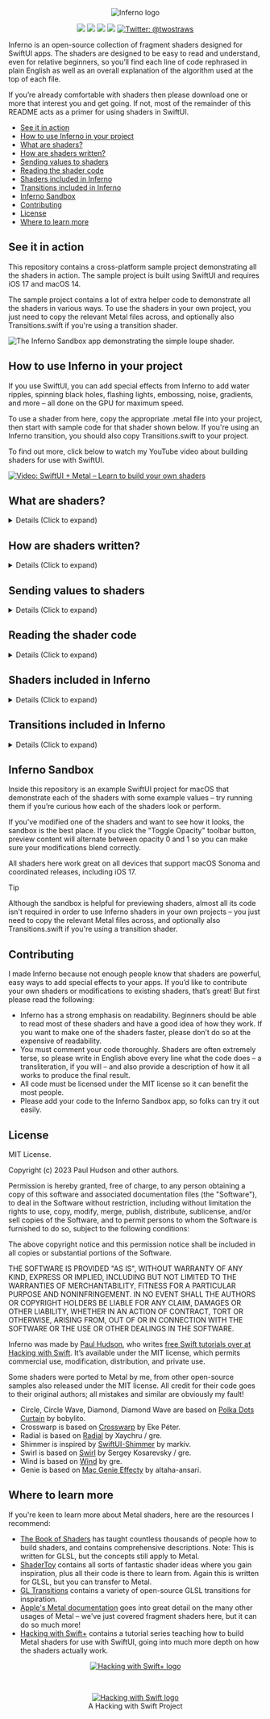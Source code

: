 <p align="center">
    <img src="https://www.hackingwithswift.com/files/inferno/inferno-logo.png" alt="Inferno logo" width="272" height="272" />
</p>

<p align="center">
    <img src="https://img.shields.io/badge/iOS-17.0+-blue.svg" />
    <img src="https://img.shields.io/badge/macOS-14.0+-brightgreen.svg" />
    <img src="https://img.shields.io/badge/MSL-3.1-orange.svg" />
    <img src="https://img.shields.io/badge/Swift-5.9-ff69b4.svg" />
    <a href="https://twitter.com/twostraws">
        <img src="https://img.shields.io/badge/Contact-@twostraws-lightgrey.svg?style=flat" alt="Twitter: @twostraws" />
    </a>
</p>

Inferno is an open-source collection of fragment shaders designed for SwiftUI apps. The shaders are designed to be easy to read and understand, even for relative beginners, so you’ll find each line of code rephrased in plain English as well as an overall explanation of the algorithm used at the top of each file.

If you’re already comfortable with shaders then please download one or more that interest you and get going. If not, most of the remainder of this README acts as a primer for using shaders in SwiftUI.

- [See it in action](#see-it-in-action)
- [How to use Inferno in your project](#how-to-use-inferno-in-your-project)
- [What are shaders?](#what-are-shaders)
- [How are shaders written?](#how-are-shaders-written)
- [Sending values to shaders](#sending-values-to-shaders)
- [Reading the shader code](#reading-the-shader-code)
- [Shaders included in Inferno](#shaders-included-in-inferno)
- [Transitions included in Inferno](#transitions-included-in-inferno)
- [Inferno Sandbox](#inferno-sandbox)
- [Contributing](#contributing)
- [License](#license)
- [Where to learn more](#where-to-learn-more)

## See it in action

This repository contains a cross-platform sample project demonstrating all the shaders in action. The sample project is built using SwiftUI and requires iOS 17 and macOS 14.

The sample project contains a lot of extra helper code to demonstrate all the shaders in various ways. To use the shaders in your own project, you just need to copy the relevant Metal files across, and optionally also Transitions.swift if you're using a transition shader.

![The Inferno Sandbox app demonstrating the simple loupe shader.](sandbox-screenshot.png)

## How to use Inferno in your project

If you use SwiftUI, you can add special effects from Inferno to add water ripples, spinning black holes, flashing lights, embossing, noise, gradients, and more – all done on the GPU for maximum speed.

To use a shader from here, copy the appropriate .metal file into your project, then start with sample code for that shader shown below. If you're using an Inferno transition, you should also copy Transitions.swift to your project.

To find out more, click below to watch my YouTube video about building shaders for use with SwiftUI.

[![Video: SwiftUI + Metal – Learn to build your own shaders](https://img.youtube.com/vi/EgzWwgRpUuw/maxresdefault.jpg)](https://youtu.be/EgzWwgRpUuw)

## What are shaders?

<details>
<summary> Details (Click to expand) </summary>

Fragment shaders are tiny programs that operate on individual elements of a SwiftUI layer. They are sometimes called “pixel shaders” – it’s not a wholly accurate name, but it does make them easier to understand.

Effectively, a fragment shader gets run on every pixel in a SwiftUI view, and can transform that pixel however it wants. That might sound slow, but it isn’t – all the fragment shaders here run at 60fps on all phones that support iOS 17, and 120fps on all ProMotion devices.

The transformation process can recolor the pixel however it wants. Users can customize the process by passing various parameters into each shader, and SwiftUI also provides some values for us to work with, such as the coordinate for the pixel being modified and its current color.

</details>

## How are shaders written?

<details>
<summary> Details (Click to expand) </summary>

Shaders are written in the Metal Shading Language (MSL), which is a simple, fast, and extremely efficient language based on C++ that is optimized for high-performance GPU operations. Metal shaders are compiled at build-time and linked into a `.metallib` file. When you activate a shader in your app, the corresponding Metal function is loaded from the `metallib` and is then used to create a program to be executed on the GPU.

SwiftUI is able to work with a variety of Metal shaders, depending on what kind of effect you're trying to create.

MSL comes with a wide variety of built-in data types and functions, many of which operate on more than one data types. The data types used in Inferno are nice and simple:

- `bool`: A Boolean, i.e. true or false.
- `float`: A floating-point number.
- `float2`: A two-component floating-point vector, used to hold things like X and Y coordinates or width and height.
- `half`: A half-precision floating-point number.
- `half2`: A two-component half-precision floating-point number.
- `half3`: A three-component floating-point vector, used to hold RGB values.
- `half4`: A four-component floating-point vector, used to hold RGBA values.
- `uint2`: A two-component integer vector, used to hold X and Y coordinates or width and height.

Shaders commonly move fluidly between `float`, `float2`, `half3`, and `half4` as needed. For example, if you create a `half4` from a `float` then the number will just get repeated for each component in the vector. You’ll also frequently see code to create a `half4` by using a `half3` for the first three values (usually RGB) and specifying a fourth value as a `float`. Converting between `half` and `float` is free.

Be mindful when choosing the type of your variables: the GPU is heavily optimized for performing floating-point operations, and (especially on iOS), half-precision floating-point operations. That means you should prefer to use the `half` data types whenever the precision requirements allow it. This will also save register space and increase the so-called "occupancy" of the shader program, effectively letting more GPU cores run your shader simultaneously. Check out the [Learn performance best practices for Metal shaders](https://developer.apple.com/videos/play/tech-talks/111373?time=778) tech talk for more details.

Also, be careful with scalar numbers in your shader code. Make sure to use the correct type of number for an operation. For example, `float y = (x - 1) / 2` works, but `1` and `2` are `int` here and are needlessly converted to `float` at runtime. Instead, write `float y = (x - 1.0) / 2.0`. Number literals for the corresponding types look like this:

- `float`: `0.5`, `0.5f`, or `0.5F`
- `half`: `0.5h` or `0.5H`
- `int`: `42`
- `uint`: `42u` or `42U`

Here are the functions used in Inferno:

- `abs()` calculates the absolute value of a number, which is its non-negative value. So, positive values such as 1, 5, and 500 remain as they are, but negative values such as -3 or -3000 have their signs removed, making them 3 or 3000. If you pass it a vector (e.g. `float2`) this will be done for each component.
- `ceil()` rounds a number up to its nearest integer. If you pass it a vector (e.g. `float2`) this will be done for each component.
- `cos()` calculates the cosine of a value in radians. The cosine will always fall between -1 and 1. If you provide `cos()` with a vector (e.g. `vec3`) it will calculate the cosine of each component in the vector and return a vector of the same size containing the results.
- `distance()` calculates the distance between two values. For example, if you provide it with a pair `vec2` you’ll get the length of the vector created by subtracting one from the other. This always returns a single number no matter what data type you give it.
- `dot()` calculates the dot product of two values. This means multiplying each component of the first value by the respective component in the second value, then adding the result.
- `floor()` rounds a number down to its nearest integer. If you pass it a vector (e.g. `float2`) this will be done for each component.
- `fmod()` calculates the remainder of a division operation. For example, `fmod(10.5, 3.0)` is 1.5.
- `fract()` returns the fractional component of a value. For example, `fract(12.5)` is 0.5. If you pass this a vector then the operation will be performed component-wise, and a new vector will be returned containing the results.
- `min()` is used to find the lower of two values. If you pass vectors, this is done component-wise, meaning that the resulting vector will evaluate each component in the vector and place the lowest in the resulting vector.
- `max()` is used to find the higher of two values. If you pass vectors, this is done component-wise, meaning that the resulting vector will evaluate each component in the vector and place the highest in the resulting vector.
- `mix()` smooth interpolates between two values based on a third value that’s specified between 0 and 1, providing a linear curve.
- `pow()` calculates one value raised to the power of another, for example `pow(2.0, 3.0)` evaluates to 2 * 2 * 2, giving 8. As well as operating on a `float`, `pow()` can also calculate component-wise exponents – it raises the first item in the first vector to the power of the first item in the second vector, and so on.
- `sin()` calculates the sine of a value in radians. The sine will always fall between -1 and 1. If you provide `sin()` with a vector (e.g. `float2`) it will calculate the sine of each component in the vector and return a vector of the same size containing the results.
- `smoothstep()` interpolates between two values based on a third value that’s specified between 0 and 1, providing an S-curve shape. That is, the interpolation starts slow (values near 0.0), picks up speed (values near 0.5), then slows down towards the end (values near 1.0).
- `sample()` provides the color value of a SwiftUI layer at a specific location. This is most commonly used to read the current pixel’s color.

More about all of this can be found in the [Metal Shading Language Specification](https://developer.apple.com/metal/Metal-Shading-Language-Specification.pdf).

</details>

## Sending values to shaders

<details>
<summary> Details (Click to expand) </summary>

Many shaders can operate without any special input from the user – it can manipulate the data it was sent by SwiftUI, then send back new data.

Because SwiftUI uses dynamic member lookup to find shader functions at runtime, this means a simple shader can be applied like this:

    Image(systemName: "figure.walk.circle")
        .font(.system(size: 300))
        .colorEffect(
            ShaderLibrary.yourShaderFunction()
        )

However, often you’ll want to customize the way shaders work, a bit like passing in parameters to a function. Shaders are a little more complicated because these values need to be uploaded to the GPU, but the principle is the same.

SwiftUI handles this data transfer using helper methods that convert common Swift and SwiftUI data types to their Metal equivalents. For example, if you want to pass a `Float`, `CGFloat`, or `Double` from Swift to Metal, you'd do this:

    Image(systemName: "figure.walk.circle")
        .font(.system(size: 300))
        .colorEffect(
            ShaderLibrary.yourShaderFunction(
                .float(someNumber)
            )
        )

SwiftUI provides three modifiers that let us apply Metal shaders to view hierarchies. Each one provides different input to your shader function, but each can also accept any number of further values to customize the way your shader works.

- The `colorEffect()` modifier passes in the current pixel's position in user space (i.e., based on the actual size of your layer, measured in points), and its current color.
- The `distortionEffect()` modifier passes in just the current pixel's position in user space.
- The `layerEffect()` modifier passes in the current pixel's position in user space, and also the SwiftUI layer itself so you can read values from there freely.

In the documentation below, shader parameters are listed _without_ the ones SwiftUI passes in automatically – you just see the ones you actually need to pass yourself.

> **Tip:**
> When writing more complex shaders, you'll often find yourself needing to optimize your code for maximum efficiency. One of the best places to start with this is by looking into *shader uniforms*: rather than calculating a value that is the same for every fragment inside a shader, instead precompute values on the CPU and pass them directly into the shader. This means such calculations are done once per draw, rather than once per fragment.

</details>

## Reading the shader code

<details>
<summary> Details (Click to expand) </summary>

All the shaders in Inferno were specifically written for readability. Specifically, they:

1. Start with a brief comment outlining what each shader does.
2. List all input parameters (where they are used), along with ranges and a suggested starting point.
3. Have an explanation of the algorithm used.
4. Provide detailed line-by-line English translations of what the code means.

The combination of what the code _does_ (the interlinear comments) and what the code _means_ (the algorithm introduction) should hopefully make these shaders comprehensible to everyone.

One small note: you will commonly see final color values multiplied by the original color’s alpha, just to make sure we get very smooth edges where this is transparency.

</details>

## Shaders included in Inferno

<details>
<summary> Details (Click to expand) </summary>

Inferno provides a selection of shaders, most of which allow some customization using input parameters.

### Animated Gradient Fill

<details>
<summary> Details (Click to expand) </summary>

![An animated gradient fill shader.](assets/animated-gradient-fill.png)

A `colorEffect()` shader that generates a constantly cycling color gradient, centered on the input view.

**Parameters:**

- `size`: The size of the whole image, in user-space.
- `time`: The number of elapsed seconds since the shader was created.

Example code:

```swift
struct ContentView: View {
    @State private var startTime = Date.now

    var body: some View {
        TimelineView(.animation) { timeline in
            let elapsedTime = startTime.distance(to: timeline.date)

            Image(systemName: "figure.walk.circle")
                .font(.system(size: 300))
                .visualEffect { content, proxy in
                    content
                        .colorEffect(
                            ShaderLibrary.animatedGradientFill(
                                .float2(proxy.size),
                                .float(elapsedTime)
                        )
                    )
                }
        }
    }
}
```

</details>

### Checkerboard

<details>
<summary> Details (Click to expand) </summary>

![A checkerboard shader.](assets/checkerboard.png)

A `colorEffect()` shader that replaces the current image with a checkerboard pattern, flipping between the original color and a replacement.

**Parameters:**

- `replacement`: The replacement color to be used for checkered squares.
- `size`: The size of the checker squares.

Example code:

```swift
Image(systemName: "figure.walk.circle")
    .font(.system(size: 300))
    .colorEffect(
        ShaderLibrary.checkerboard(
            .color(.red),
            .float(50)
        )
    )
```

</details>

### Circle Wave

<details>
<summary> Details (Click to expand) </summary>

![A circle wave shader.](assets/circle-wave.png)

A `colorEffect()` shader that generates circular waves moving out or in, with varying size, brightness, speed, strength, and more.

**Parameters:**

- `size`: The size of the whole image, in user-space.
- `time`: The number of elapsed seconds since the shader was created.
- `brightness`: How bright the colors should be. Ranges from 0 to 5 work best; try starting with 0.5 and experiment.
- `speed`: How fast the wave should travel. Ranges from -2 to 2 work best, where negative numbers cause waves to come inwards; try starting with 1.
- `strength`: How intense the waves should be. Ranges from 0.02 to 5 work best; try starting with 2.
- `density`: How large each wave should be. Ranges from 20 to 500 work best; try starting with 100.
- `center`: The center of the effect, where 0.5/0.5 is dead center
- `circleColor`: The color to use for the waves. Use darker colors to create a less intense core.

Example code:

```swift
struct ContentView: View {
    @State private var startTime = Date.now

    var body: some View {
        TimelineView(.animation) { timeline in
            let elapsedTime = startTime.distance(to: timeline.date)

            Image(systemName: "figure.walk.circle")
                .font(.system(size: 300))
                .padding()
                .drawingGroup()
                .visualEffect { content, proxy in
                    content
                        .colorEffect(
                            ShaderLibrary.circleWave(
                                .float2(proxy.size),
                                .float(elapsedTime),
                                .float(0.5),
                                .float(1),
                                .float(2),
                                .float(100),
                                .float2(0.5, 0.5),
                                .color(.blue)
                            )
                        )
                }
        }
    }
}
```

</details>

### Color Planes

<details>
<summary> Details (Click to expand) </summary>

![A color planes shader.](assets/color-planes.png)

A `layerEffect()` shader that separates the RGB values for a pixel and offsets them to create a glitch-style effect. This works particularly well on iOS when the `offset` value is provided as through accelerometer data.

**Parameters:**

- `offset`: How much to offset colors by.

Example code:

```swift
struct ContentView: View {
    @State private var touchLocation = CGSize.zero

    var body: some View {
        Image(systemName: "figure.walk.circle")
            .font(.system(size: 300))
            .foregroundStyle(.white)
            .frame(maxWidth: .infinity, maxHeight: .infinity)
            .background(.black)
            .drawingGroup()
            .layerEffect(
                ShaderLibrary.colorPlanes(
                    .float2(touchLocation)
                ),
                maxSampleOffset: .zero
            )
            .gesture(
                DragGesture(minimumDistance: 0)
                    .onChanged { touchLocation = $0.translation }
            )
    }
}
```

</details>

### Emboss

<details>
<summary> Details (Click to expand) </summary>

![An emboss shader.](assets/emboss.png)

A `layerEffect()` shader that creates an embossing effect by adding brightness from pixels in one direction, and subtracting brightness from pixels in the other direction.

**Parameters:**

- `strength`: How far we should we read pixels to create the effect.

Example code:

```swift
struct ContentView: View {
    @State private var embossAmount = 0.0

    var body: some View {
        VStack {
            Text("🏳️‍🌈")
                .font(.system(size: 300))
                .layerEffect(
                    ShaderLibrary.emboss(
                        .float(embossAmount)
                    ),
                    maxSampleOffset: .zero
                )

            Slider(value: $embossAmount, in: 0...20)
                .padding()
        }
    }
}
```

</details>

### Gradient Fill

<details>
<summary> Details (Click to expand) </summary>

![A gradient fill shader.](assets/gradient-fill.png)

A `colorEffect()` shader that generates a gradient fill

**Parameters:**

- None.

Example code:

```swift
Image(systemName: "figure.walk.circle")
    .font(.system(size: 300))
    .colorEffect(
        ShaderLibrary.gradientFill()
    )
```

</details>

### Infrared

<details>
<summary> Details (Click to expand) </summary>

![An infrared shader.](assets/infrared.png)

Simulates an infrared camera by coloring brighter objects red and darker objects blue.

**Parameters:**

- None.

Example code:

```swift
Text("👩‍💻")
    .font(.system(size: 300))
    .colorEffect(
        ShaderLibrary.infrared()
    )
```

</details>

### Interlace

<details>
<summary> Details (Click to expand) </summary>

![An interlace shader.](assets/interlace.png)

A `colorEffect()` shader that applies an interlacing effect where horizontal lines of the original color are separated by lines of another color.

**Parameters:**

- `width`: The width of the interlacing lines. Ranges of 1 to 4 work best; try starting with 1.
- `replacement`: The color to use for interlacing lines. Try starting with black.
- `strength`: How much to blend interlaced lines with color. Specify 0 (not at all) up to 1 (fully).

Example code:

```swift
Image(systemName: "figure.walk.circle")
    .font(.system(size: 300))
    .foregroundStyle(.red)
    .colorEffect(
        ShaderLibrary.interlace(
            .float(2),
            .color(.black),
            .float(1)
        )
    )
```

</details>

### Invert Alpha

<details>
<summary> Details (Click to expand) </summary>

![An invert alpha shader.](assets/invert-alpha.png)

A `colorEffect()` shader that inverts the alpha of an image, replacing transparent colors with a supplied color.

**Parameters:**

- `replacement`: The replacement color to use for pixels.

Example code:

```swift
Text("🤷‍♂️")
    .font(.system(size: 300))
    .colorEffect(
        ShaderLibrary.invertAlpha(
            .color(.red)
        )
    )
```

</details>

### Light Grid

<details>
<summary> Details (Click to expand) </summary>

![A light grid shader.](assets/light-grid.png)

A `colorEffect()` shader that generates multiple twisting and turning lines that cycle through colors.

**Parameters:**

- `size`: The size of the whole image, in user-space.
- `time`: The number of elapsed seconds since the shader was created
- `density`: How many rows and columns to create. A range of 1 to 50 works well; try starting with 8.
- `speed`: How fast to make the lights vary their color. Higher values cause lights to flash faster and vary in color more. A range of 1 to 20 works well; try starting with 3.
- `groupSize`: How many lights to place in each group. A range of 1 to 8 works well depending on your density; starting with 1.
- `brightness`: How bright to make the lights. A range of 0.2 to 10 works well; try starting with 3.

Example code:

```swift
struct ContentView: View {
    @State private var startTime = Date.now

    var body: some View {
        TimelineView(.animation) { timeline in
            let elapsedTime = startTime.distance(to: timeline.date)

            Image(systemName: "figure.walk.circle")
                .font(.system(size: 300))
                .padding()
                .drawingGroup()
                .visualEffect { content, proxy in
                    content
                        .colorEffect(
                            ShaderLibrary.lightGrid(
                                .float2(proxy.size),
                                .float(elapsedTime),
                                .float(8),
                                .float(3),
                                .float(1),
                                .float(3)
                            )
                        )
                }
        }
    }
}
```

</details>

### Passthrough

<details>
<summary> Details (Click to expand) </summary>

![A passthrough shader.](assets/passthrough.png)

A `colorEffect()` shader that sends back the existing color data, changing nothing.

**Parameters:**

- None.

Example code:

```swift
Text("🏳️‍🌈")
    .font(.system(size: 300))
    .colorEffect(
        ShaderLibrary.passthrough()
    )
```

</details>

### Rainbow Noise

<details>
<summary> Details (Click to expand) </summary>

![A rainbow noise shader.](assets/rainbow-noise.png)

A `colorEffect()` shader that generates dynamic, multi-colored noise.

**Parameters:**

- `time`: The number of elapsed seconds since the shader was created.

Example code:

```swift
struct ContentView: View {
    @State private var startTime = Date.now

    var body: some View {
        TimelineView(.animation) { timeline in
            let elapsedTime = startTime.distance(to: timeline.date)

            Image(systemName: "figure.walk.circle")
                .font(.system(size: 300))
                .colorEffect(
                    ShaderLibrary.rainbowNoise(
                        .float(elapsedTime)
                    )
                )
        }
    }
}
```

</details>

### Recolor

<details>
<summary> Details (Click to expand) </summary>

![A recolor shader.](assets/recolor.png)

A `colorEffect()` that changes input colors to a replacement, while respecting the current alpha value.

**Parameters:**

- `replacement`: The replacement color to use for pixels.

Example code:

```swift
Text("💪")
    .font(.system(size: 300))
    .colorEffect(
        ShaderLibrary.recolor(
            .color(.blue)
        )
    )
```

</details>

### Relative Wave

<details>
<summary> Details (Click to expand) </summary>

![A relative wave shader.](assets/relative-wave.png)

A `distortionEffect()` shader that generates a wave effect, where no effect is applied on the left side of the input, and the full effect is applied on the right side.

**Parameters:**

- `size`: The size of the whole image, in user-space.
- `time`: The number of elapsed seconds since the shader was created.
- `speed`: How fast to make the waves ripple. Try starting with a value of 5.
- `smoothing`: How much to smooth out the ripples, where greater values produce a smoother effect. Try starting with a value of 20.
- `strength`: How pronounced to make the ripple effect. Try starting with a value of 5.

Example code:

```swift
struct ContentView: View {
    @State private var startTime = Date.now

    var body: some View {
        TimelineView(.animation) { timeline in
            let elapsedTime = startTime.distance(to: timeline.date)

            Image(systemName: "figure.walk.circle")
                .font(.system(size: 300))
                .padding()
                .background(.background)
                .drawingGroup()
                .visualEffect { content, proxy in
                    content
                        .distortionEffect(
                            ShaderLibrary.relativeWave(
                                .float2(proxy.size),
                                .float(elapsedTime),
                                .float(5),
                                .float(20),
                                .float(5)
                            ),
                            maxSampleOffset: .zero
                        )
                }
        }
    }
}
```

</details>

### Shimmer

<details>
<summary> Details (Click to expand) </summary>

![A shimmer shader.](assets/shimmer.png)

A `visualEffect()` and `colorEffect()` shader that generates a shimmering effect, where the input color lightened by a diagonal gradient that animates left-to-right.

**Parameters:**

- `position`: The user-space coordinate of the current pixel.
- `color`: The current color of the pixel.
- `size`: The size of the entire view, in user-space.
- `time`: The number of elapsed seconds since the shader was created.
- `animationDuration`: The duration of a single loop of the shimmer animation, in seconds.
- `gradientWidth`: The width of the shimmer gradient in UV space.
- `maxLightness`: The maximum lightness at the peak of the gradient.

Example code:

```swift
struct ContentView: View {
    @State private var startTime = Date.now

    var body: some View {
        TimelineView(.animation) { timeline in
            let elapsedTime = startTime.distance(to: timeline.date)
            
            Image(systemName: "figure.walk.circle")
                .font(.system(size: 300))
                .padding()
                .visualEffect { content, proxy in
                    content
                        .colorEffect(
                            InfernoShaderLibrary[dynamicMember: "shimmer"](
                                .float2(proxy.size),
                                .float(elapsedTime),
                                .float(3.0),
                                .float(0.3),
                                .float(0.9)
                            )
                        )
                }
        }
    }
}
```

</details>

### Simple Loupe

<details>
<summary> Details (Click to expand) </summary>

![A simple loupe shader.](assets/simple-loupe.png)

A `layerEffect()` shader that creates a circular zoom effect over a precise location.

**Parameters:**

- `size`: The size of the whole image, in user-space.
- `touch`: The location the user is touching, where the zoom should be centered.
- `maxDistance`: How big to make the zoomed area. Try starting with 0.05.
- `zoomFactor`: How much to zoom the contents of the loupe.

Example code:

```swift
struct ContentView: View {
    @State private var touchLocation = CGPoint.zero

    var body: some View {
        Image(systemName: "figure.walk.circle")
            .font(.system(size: 300))
            .padding()
            .background(.background)
            .drawingGroup()
            .visualEffect { content, proxy in
                content
                    .layerEffect(
                        ShaderLibrary.simpleLoupe(
                            .float2(proxy.size),
                            .float2(touchLocation),
                            .float(0.05),
                            .float(2)
                        ),
                        maxSampleOffset: .zero
                    )
            }
            .gesture(
                DragGesture(minimumDistance: 0)
                    .onChanged { touchLocation = $0.location }
            )
    }
}
```

</details>

### Sinebow

<details>
<summary> Details (Click to expand) </summary>

![A sinebow shader.](assets/sinebow.png)

A `colorEffect()` shader that generates multiple twisting and turning lines that cycle through colors.

**Parameters:**

- `size`: The size of the whole image, in user-space.
- `time`: The number of elapsed seconds since the shader was created.

Example code:

```swift
struct ContentView: View {
    @State private var startTime = Date.now

    var body: some View {
        TimelineView(.animation) { timeline in
            let elapsedTime = startTime.distance(to: timeline.date)

            Rectangle()
                .visualEffect { content, proxy in
                    content
                        .colorEffect(
                            ShaderLibrary.sinebow(
                                .float2(proxy.size),
                                .float(elapsedTime)
                            )
                        )
                }
        }
    }
}
```

</details>

### Warping Loupe

<details>
<summary> Details (Click to expand) </summary>

![A warping loupe shader.](assets/warping-loupe.png)

A `layerEffect()` shader that creates a circular zoom effect over a precise location, with variable zoom around the touch area to create a glass orb-like effect.

**Parameters:**

- `size`: The size of the whole image, in user-space.
- `touch`: The location the user is touching, where the zoom should be centered.
- `maxDistance`: How big to make the zoomed area. Try starting with 0.05.
- `zoomFactor`: How much to zoom the contents of the loupe.

Example code:

```swift
struct ContentView: View {
    @State private var touchLocation = CGPoint.zero

    var body: some View {
        Image(systemName: "figure.walk.circle")
            .font(.system(size: 300))
            .padding()
            .background(.background)
            .drawingGroup()
            .visualEffect { content, proxy in
                content
                    .layerEffect(
                        ShaderLibrary.warpingLoupe(
                            .float2(proxy.size),
                            .float2(touchLocation),
                            .float(0.05),
                            .float(2)
                        ),
                        maxSampleOffset: .zero
                    )
            }
            .gesture(
                DragGesture(minimumDistance: 0)
                    .onChanged { touchLocation = $0.location }
            )
    }
}
```

</details>

### Bubble

<details>
<summary> Details (Click to expand) </summary>

![A bubble shader.](assets/bubble.png)

A `layerEffect()` shader that creates a simple soap bubble effect over a precise location.

**Parameters:**

- `uiSize`: The size of the whole image, in user-space.
- `uiPosition`: The location, where the bubble should be centered, in user-space.
- `uiRadius`: How large the bubble area should be, in user-space.

Example code:

```swift
struct ContentView: View {
    @State private var touchLocation = CGPoint.zero

    var body: some View {
        Image(systemName: "figure.walk.circle")
            .font(.system(size: 300))
            .padding()
            .background(.background)
            .drawingGroup()
            .visualEffect { content, proxy in
                content
                    .layerEffect(
                        ShaderLibrary.bubble(
                            .float2(proxy.size),
                            .float2(touchLocation),
                            .float(50)
                        ),
                        maxSampleOffset: .zero
                    )
            }
            .gesture(
                DragGesture(minimumDistance: 0)
                    .onChanged { touchLocation = $0.location }
            )
    }
}
```

</details>

### Water

<details>
<summary> Details (Click to expand) </summary>

![A water shader.](assets/water.png)

A `distortionEffect()` shader that generates a water rippling effect.

**Parameters:**

- `size`: The size of the whole image, in user-space.
- `time`: The number of elapsed seconds since the shader was created.
- `speed`: How fast to make the water ripple. Ranges from 0.5 to 10 work best; try starting with 3.
- `strength`: How pronounced the rippling effect should be. Ranges from 1 to 5 work best; try starting with 3.
- `frequency`: How often ripples should be created. Ranges from 5 to 25 work best; try starting with 10.

Example code:

```swift
struct ContentView: View {
    @State private var startTime = Date.now

    var body: some View {
        TimelineView(.animation) { timeline in
            let elapsedTime = startTime.distance(to: timeline.date)

            Image(systemName: "figure.walk.circle")
                .font(.system(size: 300))
                .padding()
                .background(.background)
                .drawingGroup()
                .visualEffect { content, proxy in
                    content
                        .distortionEffect(
                            ShaderLibrary.water(
                                .float2(proxy.size),
                                .float(elapsedTime),
                                .float(3),
                                .float(3),
                                .float(10)
                            ),
                            maxSampleOffset: .zero
                        )
                }
        }
    }
}
```

</details>

### Wave

<details>
<summary> Details (Click to expand) </summary>

![A wave shader.](assets/wave.png)

A `distortionEffect()` shader that generates a wave effect, where no effect is applied on the left side of the input, and the full effect is applied on the right side.

**Parameters:**

- `time`: The number of elapsed seconds since the shader was created.
- `speed`: How fast to make the waves ripple. Try starting with a value of 5.
- `smoothing`: How much to smooth out the ripples, where greater values produce a smoother effect. Try starting with a value of 10.
- `strength`: How pronounced to make the ripple effect. Try starting with a value of 5.

Example code:

```swift
struct ContentView: View {
    @State private var startTime = Date.now

    var body: some View {
        TimelineView(.animation) { timeline in
            let elapsedTime = startTime.distance(to: timeline.date)

            Image(systemName: "figure.walk.circle")
                .font(.system(size: 300))
                .padding()
                .background(.background)
                .drawingGroup()
                .distortionEffect(
                    ShaderLibrary.wave(
                        .float(elapsedTime),
                        .float(5),
                        .float(10),
                        .float(5)
                    ),
                    maxSampleOffset: .zero
                )
        }
    }
}
```

</details>

### White Noise

<details>
<summary> Details (Click to expand) </summary>

![A white noise shader.](assets/white-noise.png)

A `colorEffect()` shader that generates dynamic, grayscale noise.

**Parameters:**

- `time`: The number of elapsed seconds since the shader was created.

Example code:

```swift
struct ContentView: View {
    @State private var startTime = Date.now

    var body: some View {
        TimelineView(.animation) { timeline in
            let elapsedTime = startTime.distance(to: timeline.date)

            Image(systemName: "figure.walk.circle")
                .font(.system(size: 300))
                .colorEffect(
                    ShaderLibrary.whiteNoise(
                        .float(elapsedTime)
                    )
                )
        }
    }
}
```

</details>
</details>

## Transitions included in Inferno

<details>
<summary> Details (Click to expand) </summary>

As well as the shaders listed above, Inferno provides a selection of shaders specifically designed to be used as transitions. Although these are still Metal shaders internally, you'll use them through `AnyTransition` extensions that make the process seamless.

> **Tip:**
> As well as copying one specific shader into your project, you should also add Transitions.swift to include the `AnyTransition` extensions.

### Circle

<details>
<summary> Details (Click to expand) </summary>

A transition where many circles grow upwards to reveal the new content.

**Parameters:**

- `size`: How big to make the circles.

Example code:

```swift
struct ContentView: View {
    @State private var showingFirstView = true

    var body: some View {
        VStack {
            if showingFirstView {
                Image(systemName: "figure.walk.circle")
                    .font(.system(size: 300))
                    .foregroundStyle(.white)
                    .padding()
                    .background(.blue)
                    .drawingGroup()
                    .transition(.circles(size: 20))
            } else {
                Image(systemName: "figure.run.circle")
                    .font(.system(size: 300))
                    .foregroundStyle(.white)
                    .padding()
                    .background(.indigo)
                    .drawingGroup()
                    .transition(.circles(size: 20))
            }

            Button("Toggle Views") {
                withAnimation(.easeIn(duration: 1.5)) {
                    showingFirstView.toggle()
                }
            }
        }
    }
}
```

</details>

### Circle Wave

<details>
<summary> Details (Click to expand) </summary>

A transition where many circles grow upwards to reveal the new content, with the circles moving outwards from the top-left edge.

**Parameters:**

- `size`: How big to make the circles.

Example code:

```swift
struct ContentView: View {
    @State private var showingFirstView = true

    var body: some View {
        VStack {
            if showingFirstView {
                Image(systemName: "figure.walk.circle")
                    .font(.system(size: 300))
                    .foregroundStyle(.white)
                    .padding()
                    .background(.blue)
                    .drawingGroup()
                    .transition(.circleWave(size: 20))
            } else {
                Image(systemName: "figure.run.circle")
                    .font(.system(size: 300))
                    .foregroundStyle(.white)
                    .padding()
                    .background(.indigo)
                    .drawingGroup()
                    .transition(.circleWave(size: 20))
            }

            Button("Toggle Views") {
                withAnimation(.easeIn(duration: 1.5)) {
                    showingFirstView.toggle()
                }
            }
        }
    }
}
```

</details>

### Crosswarp LTR

<details>
<summary> Details (Click to expand) </summary>

A transition that stretches and fades pixels starting from the left edge.

**Parameters:**

- None.

Example code:

```swift
struct ContentView: View {
    @State private var showingFirstView = true

    var body: some View {
        VStack {
            if showingFirstView {
                Image(systemName: "figure.walk.circle")
                    .font(.system(size: 300))
                    .foregroundStyle(.white)
                    .padding()
                    .background(.blue)
                    .drawingGroup()
                    .transition(.crosswarpLTR)
            } else {
                Image(systemName: "figure.run.circle")
                    .font(.system(size: 300))
                    .foregroundStyle(.white)
                    .padding()
                    .background(.indigo)
                    .drawingGroup()
                    .transition(.crosswarpLTR)
            }

            Button("Toggle Views") {
                withAnimation(.easeIn(duration: 1.5)) {
                    showingFirstView.toggle()
                }
            }
        }
    }
}
```

</details>

### Crosswarp RTL

<details>
<summary> Details (Click to expand) </summary>

A transition that stretches and fades pixels starting from the right edge.

**Parameters:**

- None.

Example code:

```swift
struct ContentView: View {
    @State private var showingFirstView = true

    var body: some View {
        VStack {
            if showingFirstView {
                Image(systemName: "figure.walk.circle")
                    .font(.system(size: 300))
                    .foregroundStyle(.white)
                    .padding()
                    .background(.blue)
                    .drawingGroup()
                    .transition(.crosswarpRTL)
            } else {
                Image(systemName: "figure.run.circle")
                    .font(.system(size: 300))
                    .foregroundStyle(.white)
                    .padding()
                    .background(.indigo)
                    .drawingGroup()
                    .transition(.crosswarpRTL)
            }

            Button("Toggle Views") {
                withAnimation(.easeIn(duration: 1.5)) {
                    showingFirstView.toggle()
                }
            }
        }
    }
}
```

</details>

### Diamond

<details>
<summary> Details (Click to expand) </summary>

A transition that makes a variety of diamonds simultaneously zoom up across the screen.

**Parameters:**

- `size`: How big to make the diamonds.

Example code:

```swift
struct ContentView: View {
    @State private var showingFirstView = true

    var body: some View {
        VStack {
            if showingFirstView {
                Image(systemName: "figure.walk.circle")
                    .font(.system(size: 300))
                    .foregroundStyle(.white)
                    .padding()
                    .background(.blue)
                    .drawingGroup()
                    .transition(.diamonds(size: 20))
            } else {
                Image(systemName: "figure.run.circle")
                    .font(.system(size: 300))
                    .foregroundStyle(.white)
                    .padding()
                    .background(.indigo)
                    .drawingGroup()
                    .transition(.diamonds(size: 20))
            }

            Button("Toggle Views") {
                withAnimation(.easeIn(duration: 1.5)) {
                    showingFirstView.toggle()
                }
            }
        }
    }
}
```

</details>

### Diamond Wave

<details>
<summary> Details (Click to expand) </summary>

A transition that makes a variety of circles zoom up across the screen, based on their X/Y position.

**Parameters:**

- `size`: How big to make the diamonds. Defaults to 20.

Example code:

```swift
struct ContentView: View {
    @State private var showingFirstView = true

    var body: some View {
        VStack {
            if showingFirstView {
                Image(systemName: "figure.walk.circle")
                    .font(.system(size: 300))
                    .foregroundStyle(.white)
                    .padding()
                    .background(.blue)
                    .drawingGroup()
                    .transition(.diamondWave(size: 20))
            } else {
                Image(systemName: "figure.run.circle")
                    .font(.system(size: 300))
                    .foregroundStyle(.white)
                    .padding()
                    .background(.indigo)
                    .drawingGroup()
                    .transition(.diamondWave(size: 20))
            }

            Button("Toggle Views") {
                withAnimation(.easeIn(duration: 1.5)) {
                    showingFirstView.toggle()
                }
            }
        }
    }
}
```

</details>

### Pixellate

<details>
<summary> Details (Click to expand) </summary>

A transition that causes the incoming and outgoing views to become increasingly pixellated, then return to their normal state. While this happens the old view fades out and the new one fades in.

**Parameters:**

- `squares`: How large the pixels should be. Defaults to 20.
- `steps`: How many steps to use for the animation. Lower values make the pixels jump in more noticeable size increments, which creates very interesting retro effects. Defaults to 60.

Example code:

```swift
struct ContentView: View {
    @State private var showingFirstView = true

    var body: some View {
        VStack {
            if showingFirstView {
                Image(systemName: "figure.walk.circle")
                    .font(.system(size: 300))
                    .foregroundStyle(.white)
                    .padding()
                    .background(.blue)
                    .drawingGroup()
                    .transition(.pixellate(squares: 20, steps: 20))
            } else {
                Image(systemName: "figure.run.circle")
                    .font(.system(size: 300))
                    .foregroundStyle(.white)
                    .padding()
                    .background(.indigo)
                    .drawingGroup()
                    .transition(.pixellate(squares: 20, steps: 20))
            }

            Button("Toggle Views") {
                withAnimation(.easeIn(duration: 1.5)) {
                    showingFirstView.toggle()
                }
            }
        }
    }
}
```

</details>

### Radial

<details>
<summary> Details (Click to expand) </summary>

A transition that creates an old-school radial wipe, starting from straight up.

**Parameters:**

- None.

Example code:

```swift
struct ContentView: View {
    @State private var showingFirstView = true

    var body: some View {
        VStack {
            if showingFirstView {
                Image(systemName: "figure.walk.circle")
                    .font(.system(size: 300))
                    .foregroundStyle(.white)
                    .padding()
                    .background(.blue)
                    .drawingGroup()
                    .transition(.radial)
            } else {
                Image(systemName: "figure.run.circle")
                    .font(.system(size: 300))
                    .foregroundStyle(.white)
                    .padding()
                    .background(.indigo)
                    .drawingGroup()
                    .transition(.radial)
            }

            Button("Toggle Views") {
                withAnimation(.easeIn(duration: 1.5)) {
                    showingFirstView.toggle()
                }
            }
        }
    }
}
```

</details>

### Swirl

<details>
<summary> Details (Click to expand) </summary>

A transition that increasingly twists the contents of the incoming and outgoing views, then untwists them to complete the transition. As this happens the two views fade to move smoothly from one to the other.

**Parameters:**

- `radius`: How large the swirl should be relative to the view it's transitioning. Defaults to 0.5.

Example code:

```swift
struct ContentView: View {
    @State private var showingFirstView = true

    var body: some View {
        VStack {
            if showingFirstView {
                Image(systemName: "figure.walk.circle")
                    .font(.system(size: 300))
                    .foregroundStyle(.white)
                    .padding()
                    .background(.blue)
                    .drawingGroup()
                    .transition(.swirl(radius: 0.5))
            } else {
                Image(systemName: "figure.run.circle")
                    .font(.system(size: 300))
                    .foregroundStyle(.white)
                    .padding()
                    .background(.indigo)
                    .drawingGroup()
                    .transition(.swirl(radius: 0.5))
            }

            Button("Toggle Views") {
                withAnimation(.easeIn(duration: 1.5)) {
                    showingFirstView.toggle()
                }
            }
        }
    }
}
```

</details>

### Wind

<details>
<summary> Details (Click to expand) </summary>

A transition that makes it look the pixels of one image are being blown away horizontally.

**Parameters:**

- `size`: How big the wind streaks should be, relative to the view's width. Defaults to 0.2.

Example code:

```swift
struct ContentView: View {
    @State private var showingFirstView = true

    var body: some View {
        VStack {
            if showingFirstView {
                Image(systemName: "figure.walk.circle")
                    .font(.system(size: 300))
                    .foregroundStyle(.white)
                    .padding()
                    .background(.blue)
                    .drawingGroup()
                    .transition(.wind())
            } else {
                Image(systemName: "figure.run.circle")
                    .font(.system(size: 300))
                    .foregroundStyle(.white)
                    .padding()
                    .background(.indigo)
                    .drawingGroup()
                    .transition(.wind())
            }

            Button("Toggle Views") {
                withAnimation(.easeIn(duration: 1.5)) {
                    showingFirstView.toggle()
                }
            }
        }
    }
}
```

</details>

### Genie
<details>
<summary> Details (Click to expand) </summary>

A transition that makes it look like the view is getting sucked into a corner.

**Parameters:**

- None.

Example code:

```swift
struct ContentView: View {
    @State private var showingFirstView = true

    var body: some View {
        VStack {
            if showingFirstView {
                Image(systemName: "figure.walk.circle")
                    .font(.system(size: 300))
                    .foregroundStyle(.white)
                    .padding()
                    .background(.blue)
                    .drawingGroup()
                    .transition(.genie())
            } else {
                Image(systemName: "figure.run.circle")
                    .font(.system(size: 300))
                    .foregroundStyle(.white)
                    .padding()
                    .background(.indigo)
                    .drawingGroup()
                    .transition(.genie())
            }

            Button("Toggle Views") {
                withAnimation(.easeIn(duration: 1.5)) {
                    showingFirstView.toggle()
                }
            }
        }
    }
}
```
</details>
</details>

## Inferno Sandbox

Inside this repository is an example SwiftUI project for macOS that demonstrate each of the shaders with some example values – try running them if you’re curious how each of the shaders look or perform.

If you’ve modified one of the shaders and want to see how it looks, the sandbox is the best place. If you click the "Toggle Opacity" toolbar button, preview content will alternate between opacity 0 and 1 so you can make sure your modifications blend correctly.

All shaders here work great on all devices that support macOS Sonoma and coordinated releases, including iOS 17.

> [!Tip]
> Although the sandbox is helpful for previewing shaders, almost all its code isn't required in order to use Inferno shaders in your own projects – you just need to copy the relevant Metal files across, and optionally also Transitions.swift if you're using a transition shader.

## Contributing

I made Inferno because not enough people know that shaders are powerful, easy ways to add special effects to your apps. If you’d like to contribute your own shaders or modifications to existing shaders, that’s great! But first please read the following:

- Inferno has a strong emphasis on readability. Beginners should be able to read most of these shaders and have a good idea of how they work. If you want to make one of the shaders faster, please don’t do so at the expensive of readability.
- You must comment your code thoroughly. Shaders are often extremely terse, so please write in English above every line what the code does – a transliteration, if you will – and also provide a description of how it all works to produce the final result.
- All code must be licensed under the MIT license so it can benefit the most people.
- Please add your code to the Inferno Sandbox app, so folks can try it out easily.

## License

MIT License.

Copyright (c) 2023 Paul Hudson and other authors.

Permission is hereby granted, free of charge, to any person obtaining a copy of this software and associated documentation files (the "Software"), to deal in the Software without restriction, including without limitation the rights to use, copy, modify, merge, publish, distribute, sublicense, and/or sell copies of the Software, and to permit persons to whom the Software is furnished to do so, subject to the following conditions:

The above copyright notice and this permission notice shall be included in all copies or substantial portions of the Software.

THE SOFTWARE IS PROVIDED "AS IS", WITHOUT WARRANTY OF ANY KIND, EXPRESS OR IMPLIED, INCLUDING BUT NOT LIMITED TO THE WARRANTIES OF MERCHANTABILITY, FITNESS FOR A PARTICULAR PURPOSE AND NONINFRINGEMENT. IN NO EVENT SHALL THE AUTHORS OR COPYRIGHT HOLDERS BE LIABLE FOR ANY CLAIM, DAMAGES OR OTHER LIABILITY, WHETHER IN AN ACTION OF CONTRACT, TORT OR OTHERWISE, ARISING FROM, OUT OF OR IN CONNECTION WITH THE SOFTWARE OR THE USE OR OTHER DEALINGS IN THE SOFTWARE.

Inferno was made by [Paul Hudson](https://twitter.com/twostraws), who writes [free Swift tutorials over at Hacking with Swift](https://www.hackingwithswift.com). It’s available under the MIT license, which permits commercial use, modification, distribution, and private use.

Some shaders were ported to Metal by me, from other open-source samples also released under the MIT license. All credit for their code goes to their original authors; all mistakes and similar are obviously my fault!

- Circle, Circle Wave, Diamond, Diamond Wave are based on [Polka Dots Curtain](https://gl-transitions.com/editor/PolkaDotsCurtain) by bobylito.
- Crosswarp is based on [Crosswarp](https://gl-transitions.com/editor/crosswarp) by Eke Péter.
- Radial is based on [Radial](https://gl-transitions.com/editor/Radial) by Xaychru / gre.
- Shimmer is inspired by [SwiftUI-Shimmer](https://github.com/markiv/SwiftUI-Shimmer) by markiv.
- Swirl is based on [Swirl](https://gl-transitions.com/editor/Swirl) by Sergey Kosarevsky / gre.
- Wind is based on [Wind](https://gl-transitions.com/editor/wind) by gre.
- Genie is based on [Mac Genie Effecty](https://www.shadertoy.com/view/flyfRt) by altaha-ansari.

## Where to learn more

If you're keen to learn more about Metal shaders, here are the resources I recommend:

- [The Book of Shaders](https://www.thebookofshaders.com) has taught countless thousands of people how to build shaders, and contains comprehensive descriptions. Note: This is written for GLSL, but the concepts still apply to Metal.
- [ShaderToy](https://www.shadertoy.com) contains all sorts of fantastic shader ideas where you gain inspiration, plus all their code is there to learn from. Again this is written for GLSL, but you can transfer to Metal.
- [GL Transitions](https://www.gl-transitions.com) contains a variety of open-source GLSL transitions for inspiration.
- [Apple's Metal documentation](https://developer.apple.com/metal) goes into great detail on the many other usages of Metal – we've just covered fragment shaders here, but it can do so much more!
- [Hacking with Swift+](https://www.hackingwithswift.com/plus) contains a tutorial series teaching how to build Metal shaders for use with SwiftUI, going into much more depth on how the shaders actually work.

<p align="center">
    <a href="https://www.hackingwithswift.com/plus">
    <img src="https://www.hackingwithswift.com/img/hws-plus-banner@2x.jpg" alt="Hacking with Swift+ logo" style="max-width: 100%;" /></a>
</p>

<p align="center">&nbsp;</p>

<p align="center">
    <a href="https://www.hackingwithswift.com"><img src="https://www.hackingwithswift.com/img/hws-button@2x.png" alt="Hacking with Swift logo" width="66" height="75" /></a><br />
    A Hacking with Swift Project
</p>
